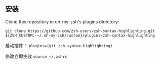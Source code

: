## 安装

Clone this repository in oh-my-zsh's plugins directory:

```
git clone https://github.com/zsh-users/zsh-syntax-highlighting.git ${ZSH_CUSTOM:-~/.oh-my-zsh/custom}/plugins/zsh-syntax-highlighting
```

启动插件：
`plugins=(git zsh-syntax-highlighting)`

修改立即生效 `source ~/.zshrc`
